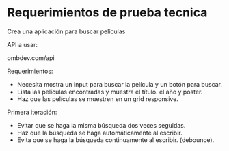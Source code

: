 # Requerimientos de prueba tecnica

Crea una aplicación para buscar películas

API a usar: 

ombdev.com/api

Requerimientos:

- Necesita mostra un input para buscar la película y un botón para buscar.
- Lista las películas encontradas y muestra el título. el año y poster.
- Haz que las películas se muestren en un grid responsive.

Primera iteración: 
- Evitar que se haga la misma búsqueda dos veces seguidas.
- Haz que la búsqueda se haga automáticamente al escribir.
- Evita que se haga la búsqueda continuamente al escribir. (debounce).
